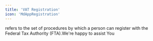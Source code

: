 ```yaml
---
title: 'VAT Registration'
icon: 'MdAppRegistration'
---
```


refers to the set of procedures by which a person can register with the Federal Tax Authority (FTA).We're happy to assist You
